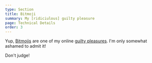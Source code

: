 ```yaml
---
type: Section
title: Bitmoji
summary: My [ridiciulous] guilty pleasure
page: Technical Details
order: 3
---
```


Yup, [Bitmojis](https://www.bitmoji.com/) are one of my online [guilty pleasures](https://en.wikipedia.org/wiki/Guilty_pleasure).  I'm only somewhat ashamed to admit it!

Don't judge!